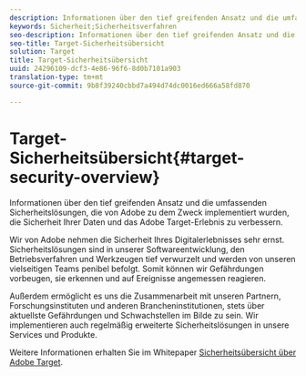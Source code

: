```yaml
---
description: Informationen über den tief greifenden Ansatz und die umfassenden Sicherheitslösungen, die von Adobe zu dem Zweck implementiert wurden, die Sicherheit Ihrer Daten und das Adobe Target-Erlebnis zu verbessern.
keywords: Sicherheit;Sicherheitsverfahren
seo-description: Informationen über den tief greifenden Ansatz und die umfassenden Sicherheitslösungen, die von Adobe zu dem Zweck implementiert wurden, die Sicherheit Ihrer Daten und das Adobe Target-Erlebnis zu verbessern.
seo-title: Target-Sicherheitsübersicht
solution: Target
title: Target-Sicherheitsübersicht
uuid: 24296109-dcf3-4e86-96f6-8d0b7101a903
translation-type: tm+mt
source-git-commit: 9b8f39240cbbd7a494d74dc0016ed666a58fd870

---
```



# Target-Sicherheitsübersicht{#target-security-overview}

Informationen über den tief greifenden Ansatz und die umfassenden Sicherheitslösungen, die von Adobe zu dem Zweck implementiert wurden, die Sicherheit Ihrer Daten und das Adobe Target-Erlebnis zu verbessern.

Wir von Adobe nehmen die Sicherheit Ihres Digitalerlebnisses sehr ernst. Sicherheitslösungen sind in unserer Softwareentwicklung, den Betriebsverfahren und Werkzeugen tief verwurzelt und werden von unseren vielseitigen Teams penibel befolgt. Somit können wir Gefährdungen vorbeugen, sie erkennen und auf Ereignisse angemessen reagieren.

Außerdem ermöglicht es uns die Zusammenarbeit mit unseren Partnern, Forschungsinstituten und anderen Brancheninstitutionen, stets über aktuellste Gefährdungen und Schwachstellen im Bilde zu sein. Wir implementieren auch regelmäßig erweiterte Sicherheitslösungen in unsere Services und Produkte.

Weitere Informationen erhalten Sie im Whitepaper [Sicherheitsübersicht über Adobe Target](https://wwwimages.adobe.com/content/dam/Adobe/en/security/pdfs/AdobeTargetSecurityOverview.pdf).
